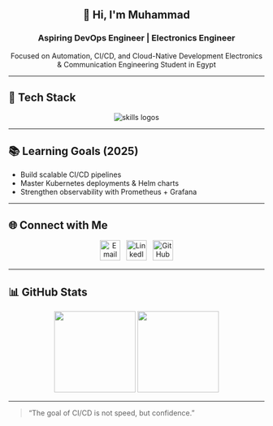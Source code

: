 <!-- Profile Header -->
<h2 align="center">👋 Hi, I'm Muhammad</h2>
<h3 align="center">Aspiring DevOps Engineer | Electronics Engineer</h3>

<p align="center">
Focused on Automation, CI/CD, and Cloud-Native Development  
Electronics & Communication Engineering Student in Egypt
</p>

---

## 🔧 Tech Stack  

<p align="center">
  <img src="https://skillicons.dev/icons?i=aws,azure,docker,kubernetes,terraform,ansible,jenkins,githubactions,linux,git,bash,python" alt="skills logos"/>
</p>

---

## 📚 Learning Goals (2025)

- Build scalable CI/CD pipelines  
- Master Kubernetes deployments & Helm charts  
- Strengthen observability with Prometheus + Grafana  

---

## 🌐 Connect with Me

<p align="center">
  <a href="mailto:muhammad.al.ajami.se@gmail.com"><img src="https://img.icons8.com/color/48/gmail-new.png" width="40" alt="Email"/></a>
  &nbsp;
  <a href="https://www.linkedin.com/in/muhammad-abdulhamid/"><img src="https://img.icons8.com/color/48/linkedin.png" width="40" alt="LinkedIn"/></a>
  &nbsp;
  <a href="https://github.com/Muhammad-296"><img src="https://img.icons8.com/material-outlined/48/github.png" width="40" alt="GitHub"/></a>
</p>

---

## 📊 GitHub Stats  

<p align="center">
  <img src="https://github-readme-stats.vercel.app/api?username=Muhammad-296&show_icons=true&theme=tokyonight&hide_border=true&count_private=true" height="160"/>
  <img src="https://github-readme-stats.vercel.app/api/top-langs/?username=Muhammad-296&layout=compact&theme=tokyonight&hide_border=true" height="160"/>
</p>

---

> “The goal of CI/CD is not speed, but confidence.”
